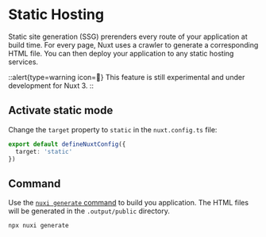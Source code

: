 # Static Hosting

Static site generation (SSG) prerenders every route of your application at build time. For every page, Nuxt uses a crawler to generate a corresponding HTML file. You can then deploy your application to any static hosting services.

::alert{type=warning icon=🚧}
This feature is still experimental and under development for Nuxt 3.
::

## Activate static mode

Change the `target` property to `static` in the `nuxt.config.ts` file:

```ts [nuxt.config.ts]
export default defineNuxtConfig({
  target: 'static'
})
```

## Command

Use the [`nuxi generate` command](/api/commands/generate) to build you application. The HTML files will be generated in the `.output/public` directory.

```bash
npx nuxi generate
```
